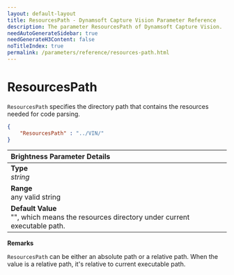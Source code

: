 ```yaml
---
layout: default-layout
title: ResourcesPath - Dynamsoft Capture Vision Parameter Reference
description: The parameter ResourcesPath of Dynamsoft Capture Vision. 
needAutoGenerateSidebar: true
needGenerateH3Content: false
noTitleIndex: true
permalink: /parameters/reference/resources-path.html
---
```


# ResourcesPath

`ResourcesPath` specifies the directory path that contains the resources needed for code parsing.

```json
{
    "ResourcesPath" : "../VIN/"
}
```

| Brightness Parameter Details|
| :------------- |
| **Type**<br>*string* |
| **Range**<br>any valid string |
| **Default Value**<br>"", which means the resources directory under current executable path. |

**Remarks**

`ResourcesPath` can be either an absolute path or a relative path. When the value is a relative path, it's relative to current executable path.
